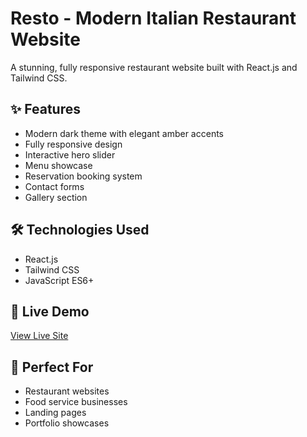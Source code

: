 # Resto - Modern Italian Restaurant Website

A stunning, fully responsive restaurant website built with React.js and Tailwind CSS.

## ✨ Features
- Modern dark theme with elegant amber accents
- Fully responsive design
- Interactive hero slider
- Menu showcase
- Reservation booking system
- Contact forms
- Gallery section

## 🛠️ Technologies Used
- React.js
- Tailwind CSS
- JavaScript ES6+

## 🚀 Live Demo
[View Live Site](your-demo-link)



## 🎯 Perfect For
- Restaurant websites
- Food service businesses
- Landing pages
- Portfolio showcases
